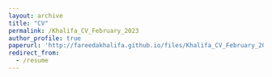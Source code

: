 ```yaml
---
layout: archive
title: "CV"
permalink: /Khalifa_CV_February_2023
author_profile: true
paperurl: 'http://fareedakhalifa.github.io/files/Khalifa_CV_February_2023.pdf'
redirect_from:
  - /resume
---
```

